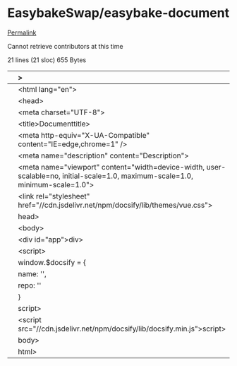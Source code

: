# EasybakeSwap/easybake-document

[Permalink](https://github.com/EasybakeSwap/easybake-document/blob/8027cbdfce9d345f71d167126c96d79e32586069/index.html)

Cannot retrieve contributors at this time

 21 lines \(21 sloc\) 655 Bytes

|  | &gt; |
| :--- | :--- |
|  | &lt;html lang="en"&gt; |
|  | &lt;head&gt; |
|  |  &lt;meta charset="UTF-8"&gt; |
|  |  &lt;title&gt;Documenttitle&gt; |
|  |  &lt;meta http-equiv="X-UA-Compatible" content="IE=edge,chrome=1" /&gt; |
|  |  &lt;meta name="description" content="Description"&gt; |
|  |  &lt;meta name="viewport" content="width=device-width, user-scalable=no, initial-scale=1.0, maximum-scale=1.0, minimum-scale=1.0"&gt; |
|  |  &lt;link rel="stylesheet" href="//cdn.jsdelivr.net/npm/docsify/lib/themes/vue.css"&gt; |
|  | head&gt; |
|  | &lt;body&gt; |
|  |  &lt;div id="app"&gt;div&gt; |
|  |  &lt;script&gt; |
|  |  window.$docsify = { |
|  |  name: '', |
|  |  repo: '' |
|  |  } |
|  |  script&gt; |
|  |  &lt;script src="//cdn.jsdelivr.net/npm/docsify/lib/docsify.min.js"&gt;script&gt; |
|  | body&gt; |
|  | html&gt; |


